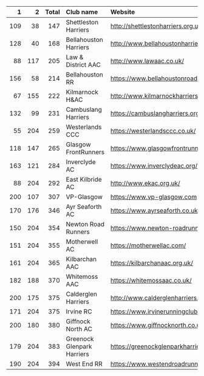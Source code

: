 |   1 |   2 |   Total | Club name                  | Website                                    |
|----:|----:|--------:|:---------------------------|:-------------------------------------------|
| 109 |  38 |     147 | Shettleston Harriers       | http://shettlestonharriers.org.uk/         |
| 128 |  40 |     168 | Bellahouston Harriers      | http://www.bellahoustonharriers.co.uk/     |
|  88 | 117 |     205 | Law & District AAC         | http://www.lawaac.co.uk/                   |
| 156 |  58 |     214 | Bellahouston RR            | https://www.bellahoustonroadrunners.co.uk/ |
|  67 | 155 |     222 | Kilmarnock H&AC            | http://www.kilmarnockharriers.com/         |
| 132 |  99 |     231 | Cambuslang Harriers        | https://cambuslangharriers.org/            |
|  55 | 204 |     259 | Westerlands CCC            | https://westerlandsccc.co.uk/              |
| 118 | 147 |     265 | Glasgow FrontRunners       | https://www.glasgowfrontrunners.org/       |
| 163 | 121 |     284 | Inverclyde AC              | https://www.inverclydeac.org/              |
|  88 | 204 |     292 | East Kilbride AC           | http://www.ekac.org.uk/                    |
| 200 | 107 |     307 | VP-Glasgow                 | https://www.vp-glasgow.com                 |
| 170 | 176 |     346 | Ayr Seaforth AC            | https://www.ayrseaforth.co.uk/             |
| 150 | 204 |     354 | Newton Road Runners        | https://www.newton-roadrunners.com/        |
| 151 | 204 |     355 | Motherwell AC              | https://motherwellac.com/                  |
| 161 | 204 |     365 | Kilbarchan AAC             | https://kilbarchanaac.org.uk/              |
| 182 | 188 |     370 | Whitemoss AAC              | https://whitemossaac.co.uk/                |
| 200 | 175 |     375 | Calderglen Harriers        | http://www.calderglenharriers.org.uk/      |
| 171 | 204 |     375 | Irvine RC                  | https://www.irvinerunningclub.co.uk/       |
| 200 | 180 |     380 | Giffnock North AC          | https://www.giffnocknorth.co.uk/           |
| 179 | 204 |     383 | Greenock Glenpark Harriers | https://greenockglenparkharriers.com/      |
| 190 | 204 |     394 | West End RR                | https://www.westendroadrunners.co.uk/      |